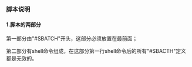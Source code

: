 ### 脚本说明

#### 1.脚本的两部分
第一部分由"#SBATCH"开头，这部分必须放置在最前面；

第二部分有shell命令组成，在这部分第一行shell命令后的所有"#SBACTH"定义都是无效的。

